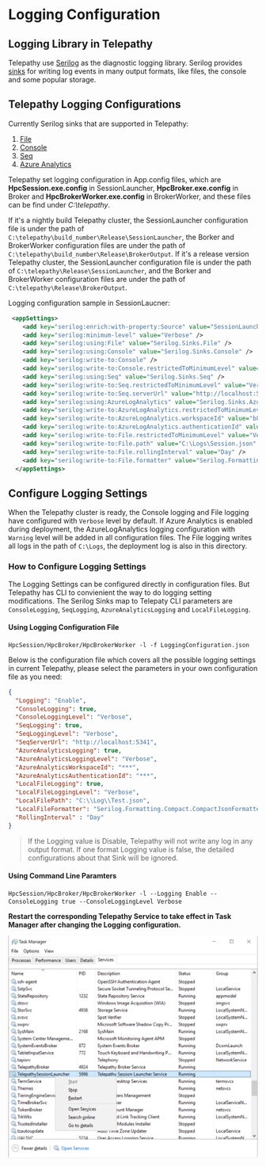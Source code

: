 # Logging Configuration

## Logging Library in Telepathy

Telepathy use [Serilog](https://serilog.net/) as the diagnostic logging library. Serilog provides [sinks](https://github.com/serilog/serilog/wiki/Provided-Sinks) for writing log events in many output formats, like files, the console and some popular storage. 

## Telepathy Logging Configurations

Currently Serilog sinks that are supported in Telepathy:
1. [File](https://github.com/serilog/serilog-sinks-file)
2. [Console](https://github.com/serilog/serilog-sinks-console)
3. [Seq](https://github.com/serilog/serilog-sinks-seq)
4. [Azure Analytics](https://github.com/saleem-mirza/serilog-sinks-azure-analytics)

Telepathy set logging configuration in App.config files, which are **HpcSession.exe.config** in SessionLauncher, **HpcBroker.exe.config** in Broker and **HpcBrokerWorker.exe.config** in BrokerWorker, and these files can be find under *C:\telepathy*.

If it's a nightly build Telepathy cluster, the SessionLauncher configuration file is under the path of `C:\telepathy\build_number\Release\SessionLauncher`, the Borker and BrokerWorker configuration files are under the path of `C:\telepathy\build_number\Release\BrokerOutput`. If it's a release version Telepathy cluster, the SessionLauncher configuration file is under the path of `C:\telepathy\Release\SessionLauncher`, and the Borker and BrokerWorker configuration files are under the path of `C:\telepathy\Release\BrokerOutput`. 

Logging configuration sample in SessionLaucner: 
```xml
 <appSettings>
    <add key="serilog:enrich:with-property:Source" value="SessionLauncher" />
    <add key="serilog:minimum-level" value="Verbose" />
    <add key="serilog:using:File" value="Serilog.Sinks.File" />
    <add key="serilog:using:Console" value="Serilog.Sinks.Console" />
    <add key="serilog:write-to:Console" />
    <add key="serilog:write-to:Console.restrictedToMinimumLevel" value="Verbose" />
    <add key="serilog:using:Seq" value="Serilog.Sinks.Seq" />
    <add key="serilog:write-to:Seq.restrictedToMinimumLevel" value="Verbose" />
    <add key="serilog:write-to:Seq.serverUrl" value="http://localhost:5341" />
    <add key="serilog:using:AzureLogAnalytics" value="Serilog.Sinks.AzureAnalytics" />
    <add key="serilog:write-to:AzureLogAnalytics.restrictedToMinimumLevel" value="Verbose" />
    <add key="serilog:write-to:AzureLogAnalytics.workspaceId" value="b8a556de-686e-4c61-9ffa-5b74b2b7407f" />
    <add key="serilog:write-to:AzureLogAnalytics.authenticationId" value="******" />
    <add key="serilog:write-to:File.restrictedToMinimumLevel" value="Verbose" />
    <add key="serilog:write-to:File.path" value="C:\Logs\Session.json" />
    <add key="serilog:write-to:File.rollingInterval" value="Day" />
    <add key="serilog:write-to:File.formatter" value="Serilog.Formatting.Compact.CompactJsonFormatter, Serilog.Formatting.Compact" />
  </appSettings>
```

## Configure Logging Settings

When the Telepathy cluster is ready, the Console logging and File logging have configured with `Verbose` level by default. If Azure Analytics is enabled during deployment, the AzureLogAnalytics logging configuration with `Warning` level will be added in all configuration files. The File logging writes all logs in the path of `C:\Logs`, the deployment log is also in this directory.

### How to Configure Logging Settings

The Logging Settings can be configured directly in configuration files. But Telepathy has CLI to convienient the way to do logging setting modifications. The Serilog Sinks map to Telepaty CLI parameters are `ConsoleLogging`, `SeqLogging`, `AzureAnalyticsLogging` and `LocalFileLogging`.

#### Using Logging Configuration File
```console
HpcSession/HpcBroker/HpcBrokerWorker -l -f LoggingConfiguration.json
```

Below is the configuration file which covers all the possible logging settings in current Telepathy, please select the parameters in your own configuration file as you need:

```json
{
  "Logging": "Enable",
  "ConsoleLogging": true,
  "ConsoleLoggingLevel": "Verbose",
  "SeqLogging": true,
  "SeqLoggingLevel": "Verbose",
  "SeqServerUrl": "http://localhost:5341",
  "AzureAnalyticsLogging": true,
  "AzureAnalyticsLoggingLevel": "Verbose",
  "AzureAnalyticsWorkspaceId": "***",
  "AzureAnalyticsAuthenticationId": "***",
  "LocalFileLogging": true,
  "LocalFileLoggingLevel": "Verbose",
  "LocalFilePath": "C:\\Log\\Test.json",
  "LocalFileFormatter": "Serilog.Formatting.Compact.CompactJsonFormatter, Serilog.Formatting.Compact",
  "RollingInterval" : "Day"
}

```
> If the Logging value is Disable, Telepathy will not write any log in any output format. If one format Logging value is false, the detailed configurations about that Sink will be ignored.

#### Using Command Line Paramters

```console
HpcSession/HpcBroker/HpcBrokerWorker -l --Logging Enable --ConsoleLogging true --ConsoleLoggingLevel Verbose
```

**Restart the corresponding Telepathy Service to take effect in Task Manager after changing the Logging configuration.**

![task-manager](telepathy_deployment.media/task-manager.png)




